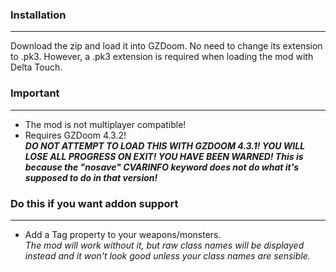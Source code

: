 ### Installation
---
Download the zip and load it into GZDoom. No need to change its extension to .pk3. However, a .pk3 extension is required when loading the mod with Delta Touch.

### Important
---
- The mod is not multiplayer compatible!
- Requires GZDoom 4.3.2!  
***DO NOT ATTEMPT TO LOAD THIS WITH GZDOOM 4.3.1! YOU WILL LOSE ALL PROGRESS ON EXIT! YOU HAVE BEEN WARNED! This is because the "nosave" CVARINFO keyword does not do what it's supposed to do in that version!***

### Do this if you want addon support
---
- Add a Tag property to your weapons/monsters.  
*The mod will work without it, but raw class names will be displayed instead and it won't look good unless your class names are sensible.*